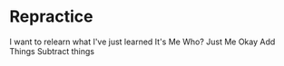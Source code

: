 # Repractice
I want to relearn what I've just learned
It's
Me
Who?
Just Me
Okay
Add Things
Subtract things
